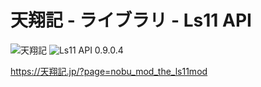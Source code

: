 # 天翔記 - ライブラリ - Ls11 API

![天翔記](https://img.shields.io/badge/天翔記-with_PK-6479ff.svg)
![Ls11 API 0.9.0.4](https://img.shields.io/badge/Ls11_API-0.9.0.4-6479ff.svg)

https://天翔記.jp/?page=nobu_mod_the_ls11mod
